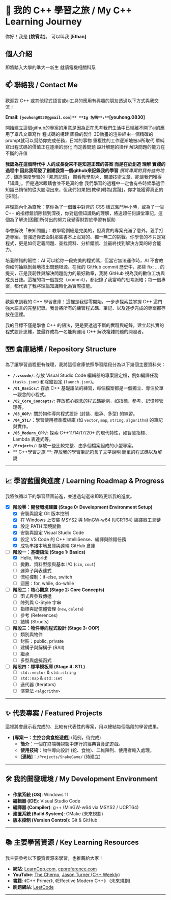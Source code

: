# 🚀 我的 C++ 學習之旅 / My C++ Learning Journey

你好！我是 **[姚宥宏]**。
可以叫我 **[Ethan]**

## **個人介紹**
即將踏入大學的準大一新生
就讀電機相關科系

## 📫 聯絡我 / Contact Me
歡迎對 C++ 或其他程式語言或ai工具的應用有興趣的朋友透過以下方式與我交流！

**Email**: **`[youhong0830@gmail.com]**
**Ig 名稱**:**`[youhong.0830]**

開始建立這個github的專案的用意是因為正在思考我們生活中已經離不開了ai的應用了舉凡文章寫作 程式碼的構建 圖像的製作 3D動畫的渲染經由一個精確的prompt就可以幫助你完成任務，日常的事物 重複性的工作逐漸地被ai所取代 單純寫出程式碼的價值正在逐漸的弱化 而定義問題 設計解題的操作 解決問題的能力在不斷的升值

**我認為在這個時代中 人的成長從來不是知道正確的答案 而是在於創造 理解 實踐的過程中 因此我萌發了創建我第一個github來記錄我的學習**
*撰寫專案對我有益的地方*
. 鑄造深度學習的「肌肉記憶」
觀看教學影片、閱讀技術文章，能讓我們獲得「知識」。但是通常眼睛會並不是真的會 我們學習的過程中一定會有些時候學過但知識已悄悄的從大腦溜出來，但我們如果把[教學]轉為[實踐]，你才能獲得真正的[技能]。

將理論內化為直覺：當你為了一個置中對齊的 CSS 樣式奮鬥半小時，或為了一個 C++ 的指標錯誤除錯到深夜，你對這個知識點的理解，將遠超任何課堂筆記。這個為了解決[困難]所付出的努力我覺得財對於學習有幫助

學會解決「未知問題」：教學範例總是完美的，但真實的專案充滿了意外。親手打造專案，會強迫你去面對那些書本上沒寫的、獨一無二的挑戰。你學會的不只是寫程式，更是如何定義問題、查找資料、分析錯誤、並最終找到解決方案的綜合能力。

培養除錯的韌性：AI 可以給你一段完美的程式碼，但當它無法運作時，AI 不會教你如何抽絲剝繭地找出問題根源。在我的 GitHub commit 歷史中，那些 fix: ... 的提交，正是我韌性與解決問題能力的最好勳章，我將 GitHub 視為我的數位工坊與成長日誌。這裡的每一個提交（commit），都記錄了我當時的思考脈絡；每一個專案，都代表了我將理論知識轉化為實際技能。

---
歡迎來到我的 C++ 學習倉庫！這裡是我從零開始，一步步探索並掌握 C++ 這門強大語言的完整紀錄。我會將所有的練習程式碼、筆記、以及逐步完成的專案都存放在這裡。

我的目標不僅是學會 C++ 的語法，更是要透過不斷的實踐與紀錄，建立起扎實的程式設計思維，並最終成為一名能夠運用 C++ 解決複雜問題的開發者。

## 🗺️ 倉庫結構 / Repository Structure

為了讓學習過程更有條理，我將這個倉庫依照學習階段分為以下幾個主要資料夾：

* **`/.vscode/`**: 存放 Visual Studio Code 編輯器的專案設定檔，例如編譯任務 (`tasks.json`) 和除錯設定 (`launch.json`)。
* **`/01_Basics/`**: 存放 C++ 基礎語法的練習，每個檔案都是一個獨立、專注於單一觀念的小程式。
* **`/02_Core_Concepts/`**: 存放核心觀念的程式碼範例，如指標、參考、記憶體管理等。
* **`/03_OOP/`**: 關於物件導向程式設計 (封裝、繼承、多型) 的練習。
* **`/04_STL/`**：學習使用標準模板庫 (如 `vector`, `map`, `string`, `algorithm`) 的筆記與實作。
* **`/05_Modern_CPP/`**: 探索 C++11/14/17/20+ 的現代特性，如智慧指標、Lambda 表達式等。
* **`/Projects/`**: 存放一些比較完整、由多個檔案組成的小型專案。
* ** C++學習之旅 **: 存放我的學習筆記包含了文字說明 簡單的程式碼以及解說


---

## 📈 學習藍圖與進度 / Learning Roadmap & Progress

我將依循以下的學習藍圖前進，並透過勾選來即時更新我的進度。

* [x] **階段零：開發環境建置 (Stage 0: Development Environment Setup)**
    * [x] 安裝與設定 Git 版本控制
    * [x] 在 Windows 上安裝 MSYS2 與 MinGW-w64 (UCRT64) 編譯器工具鏈
    * [x] 設定 PATH 環境變數
    * [x] 安裝與設定 Visual Studio Code
    * [x] 設定 VS Code 的 C++ IntelliSense、編譯與除錯任務
    * [x] 成功串接本地倉庫與遠端 GitHub 倉庫

* [ ] **階段一：基礎語法 (Stage 1: Basics)**
    * [x] Hello, World!
    * [ ] 變數、資料型態與基本 I/O (`cin`, `cout`)
    * [ ] 運算子與表達式
    * [ ] 流程控制：if-else, switch
    * [ ] 迴圈：for, while, do-while

* [ ] **階段二：核心觀念 (Stage 2: Core Concepts)**
    * [ ] 函式與參數傳遞
    * [ ] 陣列與 C-Style 字串
    * [ ] 指標與記憶體管理 (`new`, `delete`)
    * [ ] 參考 (References)
    * [ ] 結構 (Structs)

* [ ] **階段三：物件導向程式設計 (Stage 3: OOP)**
    * [ ] 類別與物件
    * [ ] 封裝：public, private
    * [ ] 建構子與解構子 (RAII)
    * [ ] 繼承
    * [ ] 多型與虛擬函式

* [ ] **階段四：標準模板庫 (Stage 4: STL)**
    * [ ] `std::vector` & `std::string`
    * [ ] `std::map` & `std::set`
    * [ ] 迭代器 (Iterators)
    * [ ] 演算法 `<algorithm>`

---

## ✨ 代表專案 / Featured Projects

這裡將會展示我完成的、比較有代表性的專案，用以總結每個階段的學習成果。

* **[專案一：主控台貪食蛇遊戲]** (範例，待完成)
    * **簡介**：一個在終端機視窗中運行的經典貪食蛇遊戲。
    * **使用技術**：物件導向設計 (蛇、食物)、二維陣列、使用者輸入處理。
    * **[連結]**：`/Projects/SnakeGame/` (待建立)

---

## 🛠️ 我的開發環境 / My Development Environment

* **作業系統 (OS)**: Windows 11
* **編輯器 (IDE)**: Visual Studio Code
* **編譯器 (Compiler)**: g++ (MinGW-w64 via MSYS2 / UCRT64)
* **建置系統 (Build System)**: CMake (未來規劃)
* **版本控制 (Version Control)**: Git & GitHub

---

## 📚 主要學習資源 / Key Learning Resources

我主要參考以下優質資源來學習，也推薦給大家！

* **網站**: [LearnCpp.com](https://www.learncpp.com/), [cppreference.com](https://en.cppreference.com/w/)
* **YouTube**: [The Cherno](https://www.youtube.com/user/TheChernoProject), [Jason Turner (C++ Weekly)](https://www.youtube.com/c/lefticus)
* **書籍**: 《C++ Primer》, 《Effective Modern C++》 (未來規劃)
* **刷題網站**: [LeetCode](https://leetcode.com/)

---


